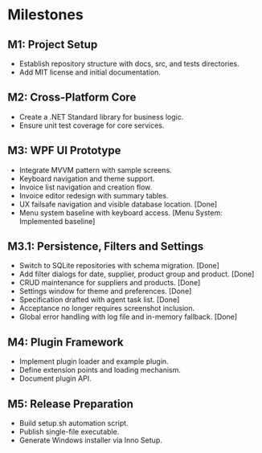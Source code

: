 # Milestones

## M1: Project Setup
- Establish repository structure with docs, src, and tests directories.
- Add MIT license and initial documentation.

## M2: Cross-Platform Core
- Create a .NET Standard library for business logic.
- Ensure unit test coverage for core services.

## M3: WPF UI Prototype
- Integrate MVVM pattern with sample screens.
- Keyboard navigation and theme support.
- Invoice list navigation and creation flow.
- Invoice editor redesign with summary tables.
- UX failsafe navigation and visible database location. [Done]
- Menu system baseline with keyboard access. [Menu System: Implemented baseline]

## M3.1: Persistence, Filters and Settings
- Switch to SQLite repositories with schema migration. [Done]
- Add filter dialogs for date, supplier, product group and product. [Done]
- CRUD maintenance for suppliers and products. [Done]
- Settings window for theme and preferences. [Done]
- Specification drafted with agent task list. [Done]
- Acceptance no longer requires screenshot inclusion.
- Global error handling with log file and in-memory fallback. [Done]

## M4: Plugin Framework
- Implement plugin loader and example plugin.
- Define extension points and loading mechanism.
- Document plugin API.

## M5: Release Preparation
- Build setup.sh automation script.
- Publish single-file executable.
- Generate Windows installer via Inno Setup.
